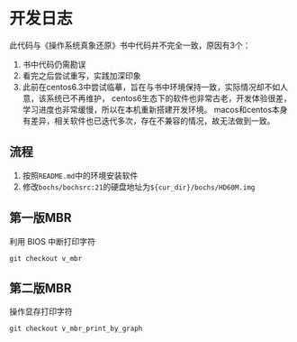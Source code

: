 # 开发日志

此代码与《操作系统真象还原》书中代码并不完全一致，原因有3个：

1. 书中代码仍需勘误
2. 看完之后尝试重写，实践加深印象
3. 此前在centos6.3中尝试临摹，旨在与书中环境保持一致，实际情况却不如人意，该系统已不再维护，
centos6生态下的软件也非常古老，开发体验很差，学习进度也非常缓慢，所以在本机重新搭建开发环境。
macos和centos本身有差异，相关软件也已迭代多次，存在不兼容的情况，故无法做到一致。

## 流程

1. 按照`README.md`中的环境安装软件
2. 修改`bochs/bochsrc:21`的硬盘地址为`${cur_dir}/bochs/HD60M.img`

## 第一版MBR

利用 BIOS 中断打印字符

```shell
git checkout v_mbr
```

## 第二版MBR

操作显存打印字符

```shell
git checkout v_mbr_print_by_graph
```
